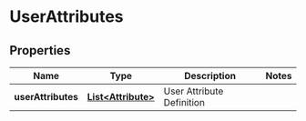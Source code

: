 

# UserAttributes


## Properties

| Name | Type | Description | Notes |
|------------ | ------------- | ------------- | -------------|
|**userAttributes** | [**List&lt;Attribute&gt;**](Attribute.md) | User Attribute Definition |  |



